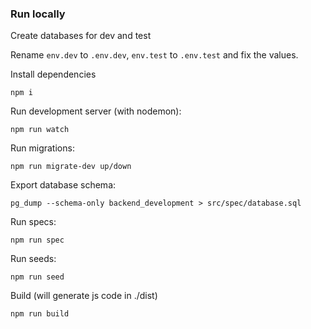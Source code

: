 ### Run locally

Create databases for dev and test

Rename `env.dev` to `.env.dev`, `env.test` to `.env.test` and fix the values.

Install dependencies

```
npm i
```

Run development server (with nodemon):

```
npm run watch
```

Run migrations:

```
npm run migrate-dev up/down
```

Export database schema:

```
pg_dump --schema-only backend_development > src/spec/database.sql
```

Run specs:

```
npm run spec
```

Run seeds:

```
npm run seed
```

Build (will generate js code in ./dist)

```
npm run build
```
